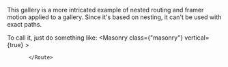 This gallery is a more intricated example of nested routing and framer motion applied to a gallery. 
Since it's based on nesting, it can't be used with exact paths. 

To call it, just do something like:
  <Route  path="/mygallerypage">
           <Masonry class={"masonry"} vertical={true} >
               <p src="pic1.jpg" h1="Frank Owo" mIndex="0"></p>
               <p src="pic2.jpg" h1="Angela Higgins" mIndex="1"></p>
               <p src="pic3.jpg" h1="Gottfreid" mIndex="2"> </p>
               <p src="pic4.jpg" h1="Alex Chen" mIndex="3"> </p>
               <p src="pic5.jpg" h1="Fank kohhol" mIndex="4"> </p>
               <p src="pic6.jpg" h1="Elise Dietrich" mIndex="5"></p>
               <p src="pic7.jpg" h1="Cristina Wu " mIndex="6"></p>
               <p src="pic3.jpg" h1="Cristina Wu " mIndex="7"></p>
             </Masonry>
        
          
           </Route>
           
         
